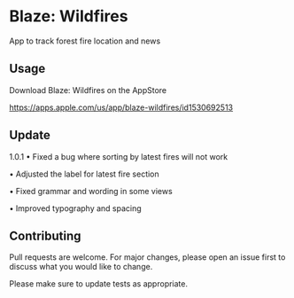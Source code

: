# Blaze: Wildfires
App to track forest fire location and news

## Usage
Download Blaze: Wildfires on the AppStore

https://apps.apple.com/us/app/blaze-wildfires/id1530692513

## Update
1.0.1
• Fixed a bug where sorting by latest fires will not work

• Adjusted the label for latest fire section

• Fixed grammar and wording in some views

• Improved typography and spacing

## Contributing
Pull requests are welcome. For major changes, please open an issue first to discuss what you would like to change.

Please make sure to update tests as appropriate.
